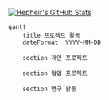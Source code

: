 [![Hepheir's GitHub Stats](https://github-readme-stats.vercel.app/api?username=hepheir&include_all_commits=true&show_icons=true&icon_color=424242)](https://github.com/anuraghazra/github-readme-stats)

<!--
Gantt diagram syntax:

    TASK
        <task name> : [state,] [id,] <start-date>, <end-date>
-->

```mermaid
gantt
    title 프로젝트 활동
    dateFormat  YYYY-MM-DD

    section 개인 프로젝트

    section 협업 프로젝트

    section 연구 활동
```
